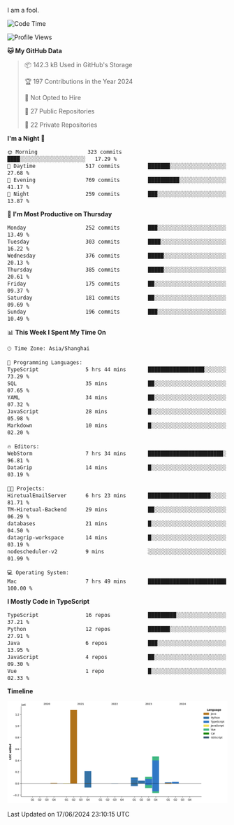 I am a fool.

<!--START_SECTION:waka-->
![Code Time](http://img.shields.io/badge/Code%20Time-1%2C497%20hrs%2058%20mins-blue)

![Profile Views](http://img.shields.io/badge/Profile%20Views-0-blue)

**🐱 My GitHub Data** 

> 📦 142.3 kB Used in GitHub's Storage 
 > 
> 🏆 197 Contributions in the Year 2024
 > 
> 🚫 Not Opted to Hire
 > 
> 📜 27 Public Repositories 
 > 
> 🔑 22 Private Repositories 
 > 
**I'm a Night 🦉** 

```text
🌞 Morning                323 commits         ████░░░░░░░░░░░░░░░░░░░░░   17.29 % 
🌆 Daytime                517 commits         ███████░░░░░░░░░░░░░░░░░░   27.68 % 
🌃 Evening                769 commits         ██████████░░░░░░░░░░░░░░░   41.17 % 
🌙 Night                  259 commits         ███░░░░░░░░░░░░░░░░░░░░░░   13.87 % 
```
📅 **I'm Most Productive on Thursday** 

```text
Monday                   252 commits         ███░░░░░░░░░░░░░░░░░░░░░░   13.49 % 
Tuesday                  303 commits         ████░░░░░░░░░░░░░░░░░░░░░   16.22 % 
Wednesday                376 commits         █████░░░░░░░░░░░░░░░░░░░░   20.13 % 
Thursday                 385 commits         █████░░░░░░░░░░░░░░░░░░░░   20.61 % 
Friday                   175 commits         ██░░░░░░░░░░░░░░░░░░░░░░░   09.37 % 
Saturday                 181 commits         ██░░░░░░░░░░░░░░░░░░░░░░░   09.69 % 
Sunday                   196 commits         ███░░░░░░░░░░░░░░░░░░░░░░   10.49 % 
```


📊 **This Week I Spent My Time On** 

```text
🕑︎ Time Zone: Asia/Shanghai

💬 Programming Languages: 
TypeScript               5 hrs 44 mins       ██████████████████░░░░░░░   73.29 % 
SQL                      35 mins             ██░░░░░░░░░░░░░░░░░░░░░░░   07.65 % 
YAML                     34 mins             ██░░░░░░░░░░░░░░░░░░░░░░░   07.32 % 
JavaScript               28 mins             █░░░░░░░░░░░░░░░░░░░░░░░░   05.98 % 
Markdown                 10 mins             █░░░░░░░░░░░░░░░░░░░░░░░░   02.20 % 

🔥 Editors: 
WebStorm                 7 hrs 34 mins       ████████████████████████░   96.81 % 
DataGrip                 14 mins             █░░░░░░░░░░░░░░░░░░░░░░░░   03.19 % 

🐱‍💻 Projects: 
HiretualEmailServer      6 hrs 23 mins       ████████████████████░░░░░   81.71 % 
TM-Hiretual-Backend      29 mins             ██░░░░░░░░░░░░░░░░░░░░░░░   06.29 % 
databases                21 mins             █░░░░░░░░░░░░░░░░░░░░░░░░   04.50 % 
datagrip-workspace       14 mins             █░░░░░░░░░░░░░░░░░░░░░░░░   03.19 % 
nodescheduler-v2         9 mins              ░░░░░░░░░░░░░░░░░░░░░░░░░   01.99 % 

💻 Operating System: 
Mac                      7 hrs 49 mins       █████████████████████████   100.00 % 
```

**I Mostly Code in TypeScript** 

```text
TypeScript               16 repos            █████████░░░░░░░░░░░░░░░░   37.21 % 
Python                   12 repos            ███████░░░░░░░░░░░░░░░░░░   27.91 % 
Java                     6 repos             ███░░░░░░░░░░░░░░░░░░░░░░   13.95 % 
JavaScript               4 repos             ██░░░░░░░░░░░░░░░░░░░░░░░   09.30 % 
Vue                      1 repo              █░░░░░░░░░░░░░░░░░░░░░░░░   02.33 % 
```



**Timeline**

![Lines of Code chart](https://raw.githubusercontent.com/VeejaLiu/VeejaLiu/master/assets/bar_graph.png)


 Last Updated on 17/06/2024 23:10:15 UTC
<!--END_SECTION:waka-->
